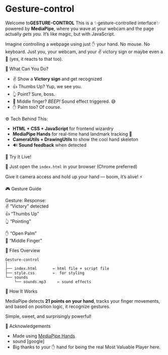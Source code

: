 # Gesture-control

Welcome to**GESTURE-CONTROL**
This is a ✨gesture-controlled interface✨ powered by **MediaPipe**, where you wave at your webcam and the page actually *gets you*. It’s like magic, but with JavaScript.


Imagine controlling a webpage using just ✋ your hand. No mouse. No keyboard. Just you, your webcam, and your ✌️ victory sign or maybe even a 🖕 (yes, it reacts to that too).


 🎯 What Can You Do?

* ✌️ Show a **Victory sign** and get recognized
* 👍 Thumbs Up? Yup, we see you.
* 👆 Point? Sure, boss.
* 🖕 Middle finger? *BEEP!* Sound effect triggered. 😅
*  ✋ Palm too? Of course.


 
⚙️ Tech Behind This:

* **HTML + CSS + JavaScript** for frontend wizardry
* **MediaPipe Hands** for real-time hand landmark tracking 🧠
* **CameraUtils + DrawingUtils** to show the cool hand skeleton
* 🔊 **Sound feedback** when detected 



 🧪 Try It Live!

🔗 Just open the `index.html` in your browser (Chrome preferred)

Give it camera access and hold up your hand — boom, it’s alive! ⚡



 🎮 Gesture Guide

 Gesture:    Response:                                       
 ✌️          “Victory” detected                            
 👍          “Thumbs Up”                                   
 👆          “Pointing”                                    
                                     
 ✋          “Open Palm”                                   
 🖕            “Middle Finger” 
       






 📂 Files Overview

```
Gesture-control
│
├── index.html       ← html file + script file
├── style.css        ←  for styling
└── sounds
    └── sounds.mp3     ← sound effects 
```



 🧠 How It Works

MediaPipe detects **21 points on your hand**, tracks your finger movements, and based on position logic, it recognize gestures.

Simple, sweet, and surprisingly powerful!

 🙌 Acknowledgements

* Made  using [MediaPipe Hands](https://mediapipe.readthedocs.io/en/latest/solutions/hands.html)
* sound [google]
* Big thanks to your ✋ hand for being the real Most Valuable Player here.



 


